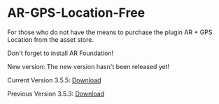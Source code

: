 # AR-GPS-Location-Free
For those who do not have the means to purchase the plugin AR + GPS Location from the asset store. 


Don't forget to install AR Foundation!

New version: The new version hasn't been released yet!

Current Version 3.5.5: [Download](https://github.com/ARtronClassicStudio/AR-GPS-Location-Free/releases/download/3.5.5/AR-GPS-Location-Free-3.5.5.unitypackage)

Previous Version 3.5.3: [Download](https://github.com/ARtronClassicStudio/AR-GPS-Location-Free/releases/download/3.5.3/AR.+.GPS.Location.3.5.3.unitypackage)
